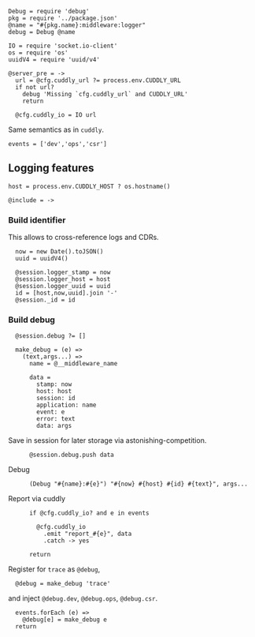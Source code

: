     Debug = require 'debug'
    pkg = require '../package.json'
    @name = "#{pkg.name}:middleware:logger"
    debug = Debug @name

    IO = require 'socket.io-client'
    os = require 'os'
    uuidV4 = require 'uuid/v4'

    @server_pre = ->
      url = @cfg.cuddly_url ?= process.env.CUDDLY_URL
      if not url?
        debug 'Missing `cfg.cuddly_url` and CUDDLY_URL'
        return

      @cfg.cuddly_io = IO url

Same semantics as in `cuddly`.

    events = ['dev','ops','csr']

Logging features
----------------

    host = process.env.CUDDLY_HOST ? os.hostname()

    @include = ->

### Build identifier

This allows to cross-reference logs and CDRs.

      now = new Date().toJSON()
      uuid = uuidV4()

      @session.logger_stamp = now
      @session.logger_host = host
      @session.logger_uuid = uuid
      id = [host,now,uuid].join '-'
      @session._id = id

### Build debug

      @session.debug ?= []

      make_debug = (e) =>
        (text,args...) =>
          name = @__middleware_name

          data =
            stamp: now
            host: host
            session: id
            application: name
            event: e
            error: text
            data: args

Save in session for later storage via astonishing-competition.

          @session.debug.push data

Debug

          (Debug "#{name}:#{e}") "#{now} #{host} #{id} #{text}", args...

Report via cuddly

          if @cfg.cuddly_io? and e in events

            @cfg.cuddly_io
              .emit "report_#{e}", data
              .catch -> yes

          return

Register for `trace` as `@debug`,

      @debug = make_debug 'trace'

and inject `@debug.dev`, `@debug.ops`, `@debug.csr`.

      events.forEach (e) =>
        @debug[e] = make_debug e
      return
